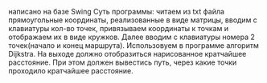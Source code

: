 написано на базе Swing
Суть программы: читаем из txt файла прямоугольные координаты, реализованные в виде матрицы, вводим с клавиатуры кол-во точек, привязываем координаты к точкам и отображаем их в виде кружков. 
Далее вводим с клавиатуры номера 2 точек(начало и конец маршрута). Использовуем в программе алгоритм Dijkstra. На выходе должно отобразиться нарисованное кратчайшее расстояние. 
При этом должен вывестись путь, через какие точки проходило кратчайшее расстояние.

